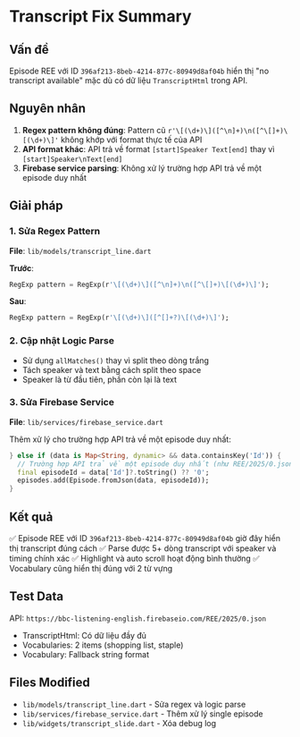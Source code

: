 # Transcript Fix Summary

## Vấn đề
Episode REE với ID `396af213-8beb-4214-877c-80949d8af04b` hiển thị "no transcript available" mặc dù có dữ liệu `TranscriptHtml` trong API.

## Nguyên nhân
1. **Regex pattern không đúng**: Pattern cũ `r'\[(\d+)\]([^\n]+)\n([^\[]+)\[(\d+)\]'` không khớp với format thực tế của API
2. **API format khác**: API trả về format `[start]Speaker Text[end]` thay vì `[start]Speaker\nText[end]`
3. **Firebase service parsing**: Không xử lý trường hợp API trả về một episode duy nhất

## Giải pháp

### 1. Sửa Regex Pattern
**File**: `lib/models/transcript_line.dart`

**Trước**:
```dart
RegExp pattern = RegExp(r'\[(\d+)\]([^\n]+)\n([^\[]+)\[(\d+)\]');
```

**Sau**:
```dart
RegExp pattern = RegExp(r'\[(\d+)\]([^[]+?)\[(\d+)\]');
```

### 2. Cập nhật Logic Parse
- Sử dụng `allMatches()` thay vì split theo dòng trắng
- Tách speaker và text bằng cách split theo space
- Speaker là từ đầu tiên, phần còn lại là text

### 3. Sửa Firebase Service
**File**: `lib/services/firebase_service.dart`

Thêm xử lý cho trường hợp API trả về một episode duy nhất:
```dart
} else if (data is Map<String, dynamic> && data.containsKey('Id')) {
  // Trường hợp API trả về một episode duy nhất (như REE/2025/0.json)
  final episodeId = data['Id']?.toString() ?? '0';
  episodes.add(Episode.fromJson(data, episodeId));
}
```

## Kết quả
✅ Episode REE với ID `396af213-8beb-4214-877c-80949d8af04b` giờ đây hiển thị transcript đúng cách
✅ Parse được 5+ dòng transcript với speaker và timing chính xác
✅ Highlight và auto scroll hoạt động bình thường
✅ Vocabulary cũng hiển thị đúng với 2 từ vựng

## Test Data
API: `https://bbc-listening-english.firebaseio.com/REE/2025/0.json`
- TranscriptHtml: Có dữ liệu đầy đủ
- Vocabularies: 2 items (shopping list, staple)
- Vocabulary: Fallback string format

## Files Modified
- `lib/models/transcript_line.dart` - Sửa regex và logic parse
- `lib/services/firebase_service.dart` - Thêm xử lý single episode
- `lib/widgets/transcript_slide.dart` - Xóa debug log




